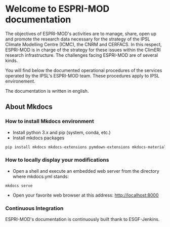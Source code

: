# Welcome to ESPRI-MOD documentation

The objectives of ESPRI-MOD's activities are to manage, share, open up and promote the research
 data necessary for the strategy of the IPSL Climate Modelling Centre (ICMC), the CNRM and 
 CERFACS. In this respect, ESPRI-MOD is in charge of the strategy for these issues within the 
 ClimERI research infrastructure. The challenges facing ESPRI-MOD are of several kinds.

You will find below the documented operational procedures of the services operated by the 
IPSL's ESPRI-MOD team. These procedures apply to IPSL environement.

The documentation is written in english.

## About Mkdocs

### How to install Mkdocs environment

* Install python 3.x and pip (system, conda, etc.)
* Install mkdocs packages

```bash
pip install mkdocs mkdocs-extensions pymdown-extensions mkdocs-material pygments
```

### How to locally display your modifications

* Open a shell and execute an embedded web server from the directory where mkdocs.yml stands:

```
mkdocs serve
```

* Open your favorite web browser at this address: [http://localhost:8000](http://localhost:8000)

### Continuous Integration

ESPRI-MOD's documentation is continuously built thank to ESGF-Jenkins.